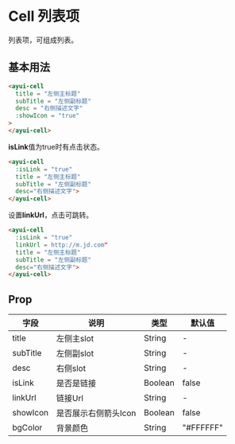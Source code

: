 # Cell 列表项

列表项，可组成列表。

## 基本用法

```html
<ayui-cell 
  title = "左侧主标题" 
  subTitle = "左侧副标题"
  desc = "右侧描述文字"
  :showIcon = "true"
>
</ayui-cell>
```

**isLink**值为true时有点击状态。

```html
<ayui-cell 
  :isLink = "true"
  title = "左侧主标题"
  subTitle = "左侧副标题"
  desc="右侧描述文字">
</ayui-cell>
```

设置**linkUrl**，点击可跳转。

```html
<ayui-cell 
  :isLink = "true"
  linkUrl = http://m.jd.com"
  title = "左侧主标题" 
  subTitle = "左侧副标题"
  desc="右侧描述文字">
</ayui-cell>
```

## Prop

| 字段 | 说明 | 类型 | 默认值
|----- | ----- | ----- | ----- 
| title | 左侧主slot | String | -
| subTitle | 左侧副slot | String | -
| desc | 右侧slot | String | -
| isLink | 是否是链接 | Boolean | false
| linkUrl | 链接Url | String | -
| showIcon | 是否展示右侧箭头Icon | Boolean | false
| bgColor | 背景颜色 | String | "#FFFFFF"
